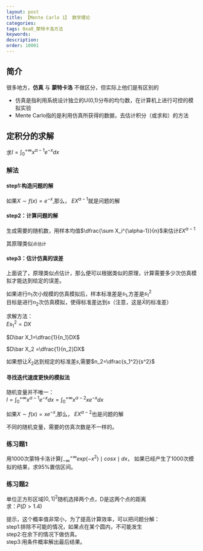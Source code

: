 ```yaml
---
layout: post
title: 【Mente Carlo 1】 数学理论
categories:
tags: 0xa0_蒙特卡洛方法
keywords:
description:
order: 10001
---
```


## 简介

很多地方，**仿真** 与 **蒙特卡洛** 不做区分，但实际上他们是有区别的
- 仿真是指利用系统设计独立的U(0,1)分布的均匀数，在计算机上进行可控的模拟实验
- Mente Carlo指的是利用仿真所获得的数据，去估计积分（或求和）的方法


## 定积分的求解

求$I=\int_0^{+\infty} x^{\alpha-1}e^{-x} dx$  

### 解法  

#### step1:构造问题的解
如果$X\sim f(x)=e^{-x}$,那么， $EX^{\alpha-1}$就是问题的解  

#### step2：计算问题的解
生成需要的随机数，用样本均值$\dfrac{\sum X_i^{\alpha-1}}{n}$来估计$EX^{\alpha-1}$

其原理类似`点估计`

#### step3：估计仿真的误差

上面说了，原理类似点估计，那么便可以根据类似的原理，计算需要多少次仿真模拟才能达到给定的误差。  

如果进行$n_1$次小规模的仿真模拟后，样本标准差是$s_1$,方差是$s_1^2$  
目标是进行$n_2$次仿真模拟，使得标准差达到$s$（注意，这是$\bar X$的标准差）  

求解方法：  
$Es_1^2 = DX$  

$D\bar X_1=\dfrac{1}{n_1}DX$  

$D\bar X_2 =\dfrac{1}{n_2}DX$  

如果想让$\bar X_2$达到规定的标准差$s$,需要$n_2=\dfrac{s_1^2}{s^2}$  

#### 寻找迭代速度更快的模拟法
随机变量并不唯一：  
$I=\int_0^{+\infty} x^{\alpha-1}e^{-x} dx=\int_0^{+\infty} x^{\alpha-2} x e^{-x} dx$    

如果$X\sim f(x)=x e^{-x}$,那么， $EX^{\alpha-2}$也是问题的解  

不同的随机变量，需要的仿真次数是不一样的。  

### 练习题1

用1000次蒙特卡洛计算$\int_{-\infty}^{+\infty} exp(-x^2)\mid cos x\mid dx$，
如果已经产生了1000次模拟的结果，求95%置信区间。  

### 练习题2

单位正方形区域$[0,1]^2$随机选择两个点，D是这两个点的距离  
求：$P(D>1.4)$  

提示，这个概率值非常小，为了提高计算效率，可以把问题分解：  
step1:排除不可能的情况，如果点在某个圆内，不可能发生  
step2:在余下的情况下做仿真。  
step3:用条件概率解出最后结果。  
